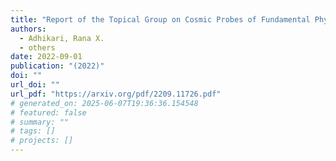 ```yaml
---
title: "Report of the Topical Group on Cosmic Probes of Fundamental Physics for for Snowmass 2021"
authors:
  - Adhikari, Rana X.
  - others
date: 2022-09-01
publication: "(2022)"
doi: ""
url_doi: ""
url_pdf: "https://arxiv.org/pdf/2209.11726.pdf"
# generated_on: 2025-06-07T19:36:36.154548
# featured: false
# summary: ""
# tags: []
# projects: []
---
```

